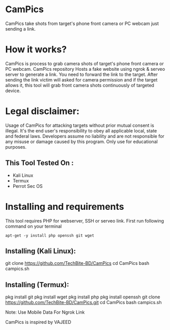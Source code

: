 # CamPics
CamPics take shots from target's phone front camera or PC webcam just sending a link.

# How it works?
<p>CamPics is process to grab camera shots of target's phone front camera or PC webcam. CamPics repository Hosts a fake website using ngrok & serveo server to generate a link. You need to forward the link to the target. After sending the link victim will asked for camera permission and if the target allows it, this tool will grab front camera shots continuously of targeted device.</p>

# Legal disclaimer:
<p>Usage of CamPics for attacking targets without prior mutual consent is illegal. It's the end user's responsibility to obey all applicable local, state and federal laws. Developers assume no liability and are not responsible for any misuse or damage caused by this program. Only use for educational purposes.</p>

## This Tool Tested On :
<ul>
  <li>Kali Linux</li>
  <li>Termux</li>
  <li>Perrot Sec OS</li>
</ul>

# Installing and requirements
<p>This tool requires PHP for webserver, SSH or serveo link. First run following command on your terminal</p>

```
apt-get -y install php openssh git wget
```

## Installing (Kali Linux):

git clone https://github.com/TechBite-BD/CamPics
cd CamPics
bash campics.sh


## Installing (Termux):

pkg install git
pkg install wget
pkg install php 
pkg install openssh
git clone https://github.com/TechBite-BD/CamPics.git
cd CamPics
bash campics.sh

Note: Use Mobile Data For Ngrok Link

<p>CamPics is inspired by VAJEED</p>
